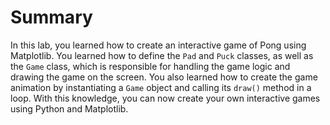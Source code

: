 # Summary

In this lab, you learned how to create an interactive game of Pong using Matplotlib. You learned how to define the `Pad` and `Puck` classes, as well as the `Game` class, which is responsible for handling the game logic and drawing the game on the screen. You also learned how to create the game animation by instantiating a `Game` object and calling its `draw()` method in a loop. With this knowledge, you can now create your own interactive games using Python and Matplotlib.

